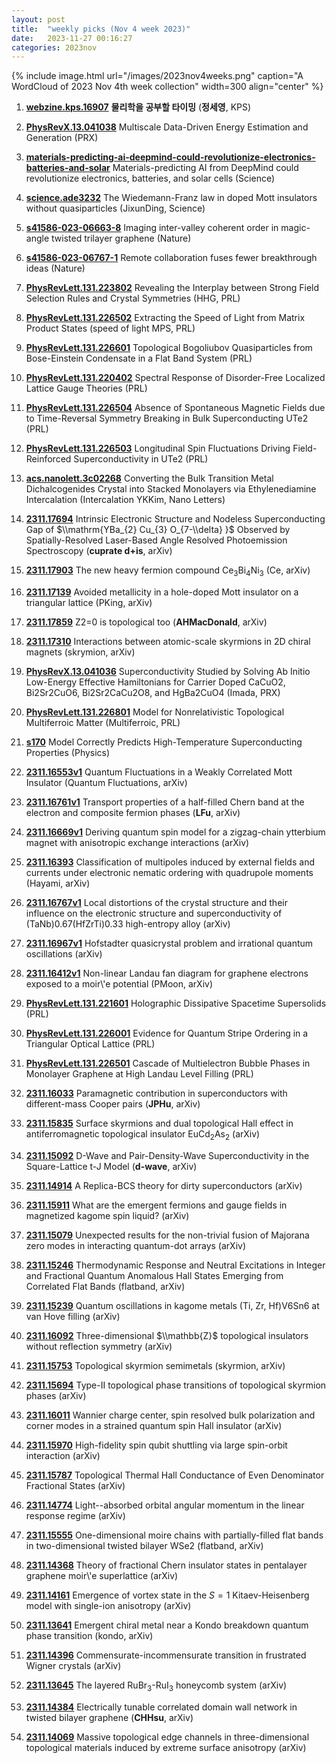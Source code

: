 ```yaml
---
layout: post
title:  "weekly picks (Nov 4 week 2023)"
date:   2023-11-27 00:16:27
categories: 2023nov
---
```



{% include image.html url="/images/2023nov4weeks.png" caption="A WordCloud of 2023 Nov 4th week collection" width=300 align="center" %}


1. **[webzine.kps.16907](https://webzine.kps.or.kr//?p=5_view&idx=16907&hit=email)** **물리학을 공부할 타이밍** (**정세영**, KPS)


1. **[PhysRevX.13.041038](https://link.aps.org/doi/10.1103/PhysRevX.13.041038)** Multiscale Data-Driven Energy Estimation and Generation (PRX)

1. **[materials-predicting-ai-deepmind-could-revolutionize-electronics-batteries-and-solar](https://www.science.org/content/article/materials-predicting-ai-deepmind-could-revolutionize-electronics-batteries-and-solar)** Materials-predicting AI from DeepMind could revolutionize electronics, batteries, and solar cells (Science)

1. **[science.ade3232](https://www.science.org/doi/10.1126/science.ade3232)** The Wiedemann-Franz law in doped Mott insulators without quasiparticles (JixunDing, Science)




1. **[s41586-023-06663-8](https://www.nature.com/articles/s41586-023-06663-8)** Imaging inter-valley coherent order in magic-angle twisted trilayer graphene (Nature)

1. **[s41586-023-06767-1](https://www.nature.com/articles/s41586-023-06767-1)** Remote collaboration fuses fewer breakthrough ideas (Nature)




1. **[PhysRevLett.131.223802](https://link.aps.org/doi/10.1103/PhysRevLett.131.223802)** Revealing the Interplay between Strong Field Selection Rules and Crystal Symmetries (HHG, PRL)

1. **[PhysRevLett.131.226502](https://link.aps.org/doi/10.1103/PhysRevLett.131.226502)** Extracting the Speed of Light from Matrix Product States (speed of light MPS, PRL)

1. **[PhysRevLett.131.226601](https://link.aps.org/doi/10.1103/PhysRevLett.131.226601)** Topological Bogoliubov Quasiparticles from Bose-Einstein Condensate in a Flat Band System (PRL)

1. **[PhysRevLett.131.220402](https://link.aps.org/doi/10.1103/PhysRevLett.131.220402)** Spectral Response of Disorder-Free Localized Lattice Gauge Theories (PRL)

1. **[PhysRevLett.131.226504](https://link.aps.org/doi/10.1103/PhysRevLett.131.226504)** Absence of Spontaneous Magnetic Fields due to Time-Reversal Symmetry Breaking in Bulk Superconducting UTe2 (PRL)

1. **[PhysRevLett.131.226503](https://link.aps.org/doi/10.1103/PhysRevLett.131.226503)** Longitudinal Spin Fluctuations Driving Field-Reinforced Superconductivity in UTe2 (PRL)


1. **[acs.nanolett.3c02268](https://doi.org/10.1021/acs.nanolett.3c02268)** Converting the Bulk Transition Metal Dichalcogenides Crystal into Stacked Monolayers via Ethylenediamine Intercalation (Intercalation YKKim, Nano Letters)



1. **[2311.17694](http://arxiv.org/abs/2311.17694)** Intrinsic Electronic Structure and Nodeless Superconducting Gap of $\\mathrm{YBa_{2} Cu_{3} O_{7-\\delta} }$ Observed by Spatially-Resolved Laser-Based Angle Resolved Photoemission Spectroscopy (**cuprate d+is**, arXiv)

1. **[2311.17903](http://arxiv.org/abs/2311.17903)** The new heavy fermion compound Ce$_3$Bi$_4$Ni$_3$ (Ce, arXiv)

1. **[2311.17139](http://arxiv.org/abs/2311.17139)** Avoided metallicity in a hole-doped Mott insulator on a triangular lattice (PKing, arXiv)

1. **[2311.17859](http://arxiv.org/abs/2311.17859)** Z2=0 is topological too (**AHMacDonald**, arXiv)

1. **[2311.17310](http://arxiv.org/abs/2311.17310)** Interactions between atomic-scale skyrmions in 2D chiral magnets (skrymion, arXiv)




1. **[PhysRevX.13.041036](https://link.aps.org/doi/10.1103/PhysRevX.13.041036)** Superconductivity Studied by Solving Ab Initio Low-Energy Effective Hamiltonians for Carrier Doped CaCuO2, Bi2Sr2CuO6, Bi2Sr2CaCu2O8, and HgBa2CuO4 (Imada, PRX)

1. **[PhysRevLett.131.226801](https://link.aps.org/doi/10.1103/PhysRevLett.131.226801)** Model for Nonrelativistic Topological Multiferroic Matter (Multiferroic, PRL)

1. **[s170](https://physics.aps.org/articles/v16/s170)** Model Correctly Predicts High-Temperature Superconducting Properties (Physics)


1. **[2311.16553v1](https://arxiv.org/abs/2311.16553v1)** Quantum Fluctuations in a Weakly Correlated Mott Insulator (Quantum Fluctuations, arXiv)

1. **[2311.16761v1](https://arxiv.org/abs/2311.16761v1)** Transport properties of a half-filled Chern band at the electron and composite fermion phases (**LFu**, arXiv)

1. **[2311.16669v1](https://arxiv.org/abs/2311.16669v1)** Deriving quantum spin model for a zigzag-chain ytterbium magnet with anisotropic exchange interactions (arXiv)

1. **[2311.16393](http://arxiv.org/abs/2311.16393)** Classification of multipoles induced by external fields and currents under electronic nematic ordering with quadrupole moments (Hayami, arXiv)

1. **[2311.16767v1](https://arxiv.org/abs/2311.16767v1)** Local distortions of the crystal structure and their influence on the electronic structure and superconductivity of (TaNb)0.67(HfZrTi)0.33 high-entropy alloy (arXiv)

1. **[2311.16967v1](https://arxiv.org/abs/2311.16967v1)** Hofstadter quasicrystal problem and irrational quantum oscillations (arXiv)

1. **[2311.16412v1](https://arxiv.org/abs/2311.16412v1)** Non-linear Landau fan diagram for graphene electrons exposed to a moir\\'e potential (PMoon, arXiv)





1. **[PhysRevLett.131.221601](https://link.aps.org/doi/10.1103/PhysRevLett.131.221601)** Holographic Dissipative Spacetime Supersolids (PRL)

1. **[PhysRevLett.131.226001](https://link.aps.org/doi/10.1103/PhysRevLett.131.226001)** Evidence for Quantum Stripe Ordering in a Triangular Optical Lattice (PRL)

1. **[PhysRevLett.131.226501](https://link.aps.org/doi/10.1103/PhysRevLett.131.226501)** Cascade of Multielectron Bubble Phases in Monolayer Graphene at High Landau Level Filling (PRL)




1. **[2311.16033](http://arxiv.org/abs/2311.16033)** Paramagnetic contribution in superconductors with different-mass Cooper pairs (**JPHu**, arXiv)

1. **[2311.15835](http://arxiv.org/abs/2311.15835)** Surface skyrmions and dual topological Hall effect in antiferromagnetic topological insulator EuCd$_2$As$_2$ (arXiv)

1. **[2311.15092](http://arxiv.org/abs/2311.15092)** D-Wave and Pair-Density-Wave Superconductivity in the Square-Lattice t-J Model (**d-wave**, arXiv)

1. **[2311.14914](http://arxiv.org/abs/2311.14914)** A Replica-BCS theory for dirty superconductors (arXiv)

1. **[2311.15911](http://arxiv.org/abs/2311.15911)** What are the emergent fermions and gauge fields in magnetized kagome spin liquid? (arXiv)

1. **[2311.15079](http://arxiv.org/abs/2311.15079)** Unexpected results for the non-trivial fusion of Majorana zero modes in interacting quantum-dot arrays (arXiv)

1. **[2311.15246](http://arxiv.org/abs/2311.15246)** Thermodynamic Response and Neutral Excitations in Integer and Fractional Quantum Anomalous Hall States Emerging from Correlated Flat Bands (flatband, arXiv)

1. **[2311.15239](http://arxiv.org/abs/2311.15239)** Quantum oscillations in kagome metals (Ti, Zr, Hf)V6Sn6 at van Hove filling (arXiv)

1. **[2311.16092](http://arxiv.org/abs/2311.16092)** Three-dimensional $\\mathbb{Z}$ topological insulators without reflection symmetry (arXiv)

1. **[2311.15753](http://arxiv.org/abs/2311.15753)** Topological skyrmion semimetals (skyrmion, arXiv)

1. **[2311.15694](http://arxiv.org/abs/2311.15694)** Type-II topological phase transitions of topological skyrmion phases (arXiv)

1. **[2311.16011](http://arxiv.org/abs/2311.16011)** Wannier charge center, spin resolved bulk polarization and corner modes in a strained quantum spin Hall insulator (arXiv)

1. **[2311.15970](http://arxiv.org/abs/2311.15970)** High-fidelity spin qubit shuttling via large spin-orbit interaction (arXiv)

1. **[2311.15787](http://arxiv.org/abs/2311.15787)** Topological Thermal Hall Conductance of Even Denominator Fractional States (arXiv)

1. **[2311.14774](http://arxiv.org/abs/2311.14774)** Light--absorbed orbital angular momentum in the linear response regime (arXiv)

1. **[2311.15555](http://arxiv.org/abs/2311.15555)** One-dimensional moire chains with partially-filled flat bands in two-dimensional twisted bilayer WSe2 (flatband, arXiv)



1. **[2311.14368](http://arxiv.org/abs/2311.14368)** Theory of fractional Chern insulator states in pentalayer graphene moir\\'e superlattice (arXiv)

1. **[2311.14161](http://arxiv.org/abs/2311.14161)** Emergence of vortex state in the $S=1$ Kitaev-Heisenberg model with single-ion anisotropy (arXiv)

1. **[2311.13641](http://arxiv.org/abs/2311.13641)** Emergent chiral metal near a Kondo breakdown quantum phase transition (kondo, arXiv)

1. **[2311.14396](http://arxiv.org/abs/2311.14396)** Commensurate-incommensurate transition in frustrated Wigner crystals (arXiv)

1. **[2311.13645](http://arxiv.org/abs/2311.13645)** The layered RuBr$_3$-RuI$_3$ honeycomb system (arXiv)

1. **[2311.14384](http://arxiv.org/abs/2311.14384)** Electrically tunable correlated domain wall network in twisted bilayer graphene (**CHHsu**, arXiv)

1. **[2311.14069](http://arxiv.org/abs/2311.14069)** Massive topological edge channels in three-dimensional topological materials induced by extreme surface anisotropy (arXiv)

